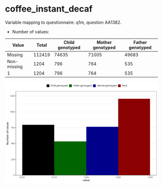 # coffee_instant_decaf
Variable mapping to questionnaire: q1m, question AA1382.
- Number of values:

| Value | Total | Child genotyped | Mother genotyped | Father genotyped |
| ----- | ----- | --------------- | ---------------- | ---------------- |
| Missing | 112419 | 74635 | 71005 | 49683 |
| Non-missing | 1204 | 796 | 764 | 535 |
| 1 | 1204 | 796 | 764 | 535 |



![](coffee_instant_decaf_n.png)



